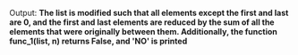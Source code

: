Output: **The list is modified such that all elements except the first and last are 0, and the first and last elements are reduced by the sum of all the elements that were originally between them. Additionally, the function func_1(list, n) returns False, and 'NO' is printed**